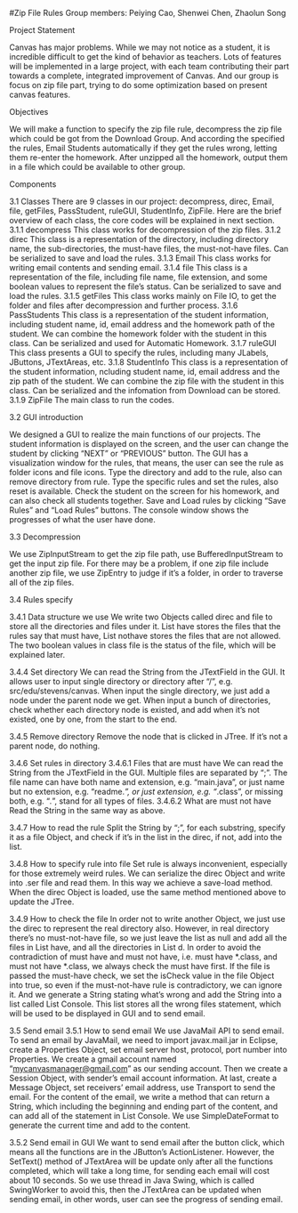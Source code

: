#Zip File Rules
Group members: 
Peiying Cao, Shenwei Chen, Zhaolun Song

Project Statement

Canvas has major problems.  While we may not notice as a student, it is incredible difficult to get the kind of behavior as teachers.  Lots of features will be implemented in a large project, with each team contributing their part towards a complete, integrated improvement of Canvas. And our group is focus on zip file part, trying to do some optimization based on present canvas features.

Objectives

We will make a function to specify the zip file rule, decompress the zip file which could be got from the Download Group. And according the specified the rules, Email Students automatically if they get the rules wrong, letting them re-enter the homework. After unzipped all the homework, output them in a file which could be available to other group.

Components

3.1 Classes
There are 9 classes in our project: decompress, direc, Email, file, getFiles, PassStudent, ruleGUI, StudentInfo, ZipFile. 
Here are the brief overview of each class, the core codes will be explained in next section.
3.1.1 decompress
This class works for decompression of the zip files.
3.1.2 direc
This class is a representation of the directory, including directory name, the sub-directories, the must-have files, the must-not-have files. Can be serialized to save and load the rules.
3.1.3 Email
This class works for writing email contents and sending email.
3.1.4 file
This class is a representation of the file, including file name, file extension, and some boolean values to represent the file’s status. Can be serialized to save and load the rules.
3.1.5 getFiles
This class works mainly on File IO, to get the folder and files after decompression and further process.
3.1.6 PassStudents
This class is a representation of the student information, including student name, id, email address and the homework path of the student. We can combine the homework folder with the student in this class. Can be serialized and used for Automatic Homework.
3.1.7 ruleGUI
This class presents a GUI to specify the rules, including many JLabels, JButtons, JTextAreas, etc.
3.1.8 StudentInfo
This class is a representation of the student information, ncluding student name, id, email address and the zip path of the student. We can combine the zip file with the student in this class. Can be serialized and the infomation from Download can be stored.
3.1.9 ZipFile
The main class to run the codes.

3.2 GUI introduction

We designed a GUI to realize the main functions of our projects.
The student information is displayed on the screen, and the user can change the student by clicking “NEXT” or “PREVIOUS” button.
The GUI has a visualization window for the rules, that means, the user can see the rule as folder icons and file icons.
Type the directory and add to the rule, also can remove directory from rule.
Type the specific rules and set the rules, also reset is available.
Check the student on the screen for his homework, and can also check all students together.
Save and Load rules by clicking “Save Rules” and “Load Rules” buttons.
The console window shows the progresses of what the user have done.

3.3 Decompression

We use ZipInputStream to get the zip file path, use BufferedInputStream to get the input zip file. For there may be a problem, if one zip file include another zip file, we use ZipEntry to judge if it’s a folder, in order to traverse all of the zip files.

3.4 Rules specify

3.4.1 Data structure we use
We write two Objects called direc and file to store all the directories and files under it. List<file> have stores the files that the rules say that must have, List<file> nothave stores the files that are not allowed. The two boolean values in class file is the status of the file, which will be explained later.

3.4.4 Set directory
We can read the String from the JTextField in the GUI. It allows user to input single directory or directory after “/”, e.g. src/edu/stevens/canvas. When input the single directory, we just add a node under the parent node we get. When input a bunch of directories, check whether each directory node is existed, and add when it’s not existed, one by one, from the start to the end.

3.4.5 Remove directory
Remove the node that is clicked in JTree. If it’s not a parent node, do nothing.

3.4.6 Set rules in directory
3.4.6.1 Files that are must have
We can read the String from the JTextField in the GUI. Multiple files are separated by “;”. The file name can have both name and extension, e.g. “main.java”, or just name but no extension, e.g. “readme.*”, or just extension, e.g. “*.class”, or missing both, e.g. “*.*”, stand for all types of files.
3.4.6.2 What are must not have
Read the String in the same way as above.

3.4.7 How to read the rule
Split the String by “;”, for each substring, specify it as a file Object, and check if it’s in the list in the direc, if not, add into the list. 

3.4.8 How to specify rule into file
Set rule is always inconvenient, especially for those extremely weird rules. We can serialize the direc Object and write into .ser file and read them. In this way we achieve a save-load method.
When the direc Object is loaded, use the same method mentioned above to update the JTree. 

3.4.9 How to check the file
In order not to write another Object, we just use the direc to represent the real directory also. However, in real directory there’s no must-not-have file, so we just leave the list as null and add all the files in List<file> have, and all the directories in List<direc> d. 
In order to avoid the contradiction of must have and must not have, i.e. must have *.class, and must not have *.class, we always check the must have first. If the file is passed the must-have check, we set the isCheck value in the file Object into true, so even if the must-not-have rule is contradictory, we can ignore it.
And we generate a String stating what’s wrong and add the String into a list called List<String> Console. This list stores all the wrong files statement, which will be used to be displayed in GUI and to send email.

3.5 Send email
3.5.1 How to send email
We use JavaMail API to send email. To send an email by JavaMail, we need to import javax.mail.jar in Eclipse, create a Properties Object, set email server host, protocol, port number into Properties. 
We create a gmail account named “mycanvasmanager@gmail.com” as our sending account. Then we create a Session Object, with sender’s email account information. At last, create a Message Object, set receivers’ email address, use Transport to send the email.
For the content of the email, we write a method that can return a String, which including the beginning and ending part of the content, and can add all of the statement in List<String> Console.
We use SimpleDateFormat to generate the current time and add to the content.

3.5.2 Send email in GUI
We want to send email after the button click, which means all the functions are in the JButton’s ActionListener. However, the SetText() method of JTextArea will be update only after all the functions completed, which will take a long time, for sending each email will cost about 10 seconds. So we use thread in Java Swing, which is called SwingWorker to avoid this, then the JTextArea can be updated when sending email, in other words, user can see the progress of sending email.
